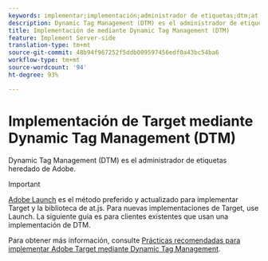 ```yaml
---
keywords: implementar;implementación;administrador de etiquetas;dtm;at.js;dynamic tag management
description: Dynamic Tag Management (DTM) es el administrador de etiquetas heredado de Adobe.
title: Implementación de mediante Dynamic Tag Management (DTM)
feature: Implement Server-side
translation-type: tm+mt
source-git-commit: 48b94f967252f5ddb009597456edf0a43bc54ba6
workflow-type: tm+mt
source-wordcount: '94'
ht-degree: 93%

---
```



# Implementación de Target mediante Dynamic Tag Management (DTM)

Dynamic Tag Management (DTM) es el administrador de etiquetas heredado de Adobe.

>[!IMPORTANT]
>
>[Adobe Launch](/help/c-implementing-target/c-implementing-target-for-client-side-web/how-to-deployatjs/cmp-implementing-target-using-adobe-launch.md#topic_5234DDAEB0834333BD6BA1B05892FC25) es el método preferido y actualizado para implementar Target y la biblioteca de at.js. Para nuevas implementaciones de Target, use Launch. La siguiente guía es para clientes existentes que usan una implementación de DTM.

Para obtener más información, consulte [Prácticas recomendadas para implementar Adobe Target mediante Dynamic Tag Management](https://experienceleague.adobe.com/docs/dtm/implementing/overview.html).
